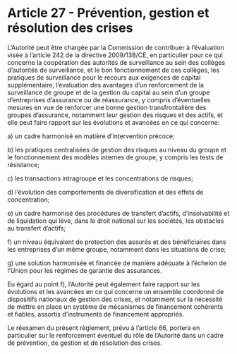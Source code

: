 # Article 27 - Prévention, gestion et résolution des crises


L’Autorité peut être chargée par la Commission de contribuer à l’évaluation visée à l’article 242 de la directive 2009/138/CE, en particulier pour ce qui concerne la coopération des autorités de surveillance au sein des collèges d’autorités de surveillance, et le bon fonctionnement de ces collèges, les pratiques de surveillance pour le recours aux exigences de capital supplémentaire, l’évaluation des avantages d’un renforcement de la surveillance de groupe et de la gestion du capital au sein d’un groupe d’entreprises d’assurance ou de réassurance, y compris d’éventuelles mesures en vue de renforcer une bonne gestion transfrontalière des groupes d’assurance, notamment leur gestion des risques et des actifs, et elle peut faire rapport sur les évolutions et avancées en ce qui concerne:

a) un cadre harmonisé en matière d’intervention précoce;

b) les pratiques centralisées de gestion des risques au niveau du groupe et le fonctionnement des modèles internes de groupe, y compris les tests de résistance;

c) les transactions intragroupe et les concentrations de risques;

d) l’évolution des comportements de diversification et des effets de concentration;

e) un cadre harmonisé des procédures de transfert d’actifs, d’insolvabilité et de liquidation qui lève, dans le droit national sur les sociétés, les obstacles au transfert d’actifs;

f) un niveau équivalent de protection des assurés et des bénéficiaires dans les entreprises d’un même groupe, notamment dans les situations de crise;

g) une solution harmonisée et financée de manière adéquate à l’échelon de l’Union pour les régimes de garantie des assurances.

Eu égard au point f), l’Autorité peut également faire rapport sur les évolutions et les avancées en ce qui concerne un ensemble coordonné de dispositifs nationaux de gestion des crises, et notamment sur la nécessité de mettre en place un système de mécanismes de financement cohérents et fiables, assortis d’instruments de financement appropriés.

Le réexamen du présent règlement, prévu à l’article 66, portera en particulier sur le renforcement éventuel du rôle de l’Autorité dans un cadre de prévention, de gestion et de résolution des crises.
